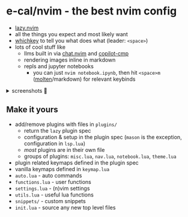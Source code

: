 # e-cal/nvim - the best nvim config

- [lazy.nvim](https://github.com/folke/lazy.nvim)
- all the things you expect and most likely want
- [whichkey](https://github.com/folke/which-key.nvim) to tell you what does what (leader: `<space>`)
- lots of cool stuff like
  - llms built in via [chat.nvim](https://github.com/e-cal/chat.nvim) and [copilot-cmp](https://github.com/zbirenbaum/copilot-cmp)
  - rendering images inline in markdown
  - repls and jupyter notebooks 
    - you can just `nvim notebook.ipynb`, then hit `<space>m` ([molten](https://github.com/benlubas/molten-nvim)/markdown) for relevant keybinds


<details>
  <summary>screenshots 👀</summary>
  
  ![image](https://github.com/user-attachments/assets/e6998091-abac-4fbb-a856-b4c12c5bbf4a)
  
  ![image](https://github.com/user-attachments/assets/8d25776f-fc6b-4ee4-b5be-137efd0448e8)
  
  ![image](https://github.com/user-attachments/assets/ab752443-f1f3-4d9a-9836-dafd8aed6cd8)

</details>



## Make it yours

- add/remove plugins with files in `plugins/`
  - return the `lazy` plugin spec
  - configuration & setup in the plugin spec (`mason` is the exception, configuration in `lsp.lua`)
  - _most_ plugins are in their own file
  - groups of plugins: `misc.lua`, `nav.lua`, `notebook.lua`, `theme.lua`
- plugin related keymaps defined in the plugin spec
- vanilla keymaps defined in `keymap.lua`
- `auto.lua` - auto commands
- `functions.lua` - user functions
- `settings.lua` - (n)vim settings
- `utils.lua` - useful lua functions
- `snippets/` - custom snippets
- `init.lua` - source any new top level files
